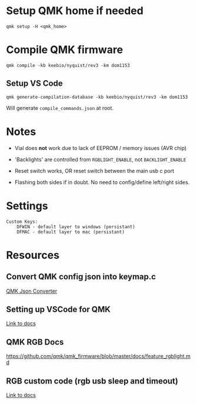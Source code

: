 # Setup QMK home if needed

`qmk setup -H <qmk_home>`

# Compile QMK firmware

`qmk compile -kb keebio/nyquist/rev3 -km dom1153`

## Setup VS Code

`qmk generate-compilation-database -kb keebio/nyquist/rev3 -km dom1153`

Will generate `compile_commands.json` at root.

# Notes

-   Vial does **not** work due to lack of EEPROM / memory issues (AVR chip)

-   'Backlights' are controlled from `RGBLIGHT_ENABLE`, not `BACKLIGHT_ENABLE`

-   Reset switch works, OR reset switch between the main usb c port

-   Flashing both sides if in doubt. No need to config/define left/right sides.

# Settings

```
Custom Keys:
    DFWIN - default layer to windows (persistant)
    DFMAC - default layer to mac (persistant)
```

# Resources

## Convert QMK config json into keymap.c

[QMK Json Converter](https://jhelvy.shinyapps.io/qmkjsonconverter/)

## Setting up VSCode for QMK

[Link to docs](../../../../../docs/other_vscode.md)

## QMK RGB Docs

https://github.com/qmk/qmk_firmware/blob/master/docs/feature_rgblight.md

## RGB custom code (rgb usb sleep and timeout)

[Link to docs](../../../../../docs/custom_quantum_functions.md)
